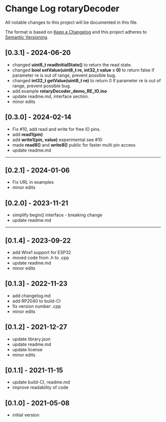 # Change Log rotaryDecoder

All notable changes to this project will be documented in this file.

The format is based on [Keep a Changelog](http://keepachangelog.com/)
and this project adheres to [Semantic Versioning](http://semver.org/).


## [0.3.1] - 2024-06-20
- changed **uint8_t readInitialState()** to return the read state.
- changed **bool setValue(uint8_t re, int32_t value = 0)** to return false 
if parameter re is out of range, prevent possible bug.
- changed **int32_t getValue(uint8_t re)** to return 0 
if parameter re is out of range, prevent possible bug.
- add example **rotaryDecoder_demo_RE_IO.ino**
- update readme.md, interface section.
- minor edits

## [0.3.0] - 2024-02-14
- Fix #10, add read and write for free IO pins.
- add **read1(pin)**
- add **write1(pin, value)** experimental see #10
- made **read8()** and **write8()** public for faster multi pin access
- update readme.md

----

## [0.2.1] - 2024-01-06
- Fix URL in examples
- minor edits


## [0.2.0] - 2023-11-21
- simplify begin() interface - breaking change
- update readme.md

----

## [0.1.4] - 2023-09-22
- add Wire1 support for ESP32
- moved code from .h to .cpp
- update readme.md
- minor edits

## [0.1.3] - 2022-11-23
- add changelog.md
- add RP2040 to build-CI
- fix version number .cpp
- minor edits

## [0.1.2] - 2021-12-27
- update library.json
- update readme.md
- update license
- minor edits

## [0.1.1] - 2021-11-15
- update build-CI, readme.md
- improve readability of code

## [0.1.0] - 2021-05-08
- initial version


